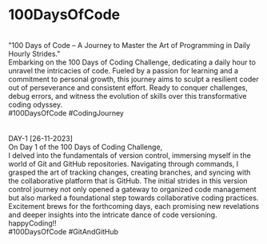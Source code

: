 # 100DaysOfCode
<br>
"100 Days of Code – A Journey to Master the Art of Programming in Daily Hourly Strides."
<br>
Embarking on the 100 Days of Coding Challenge, dedicating a daily hour to unravel the intricacies of code. Fueled by a passion for learning and a commitment to personal growth, this journey aims to sculpt a resilient coder out of perseverance and consistent effort. Ready to conquer challenges, debug errors, and witness the evolution of skills over this transformative coding odyssey. 
<br>
#100DaysOfCode #CodingJourney
<br>
<br>
<br>
DAY-1 [26-11-2023]
<br>
On Day 1 of the 100 Days of Coding Challenge,
<br>
I delved into the fundamentals of version control, immersing myself in the world of Git and GitHub repositories. Navigating through commands, I grasped the art of tracking changes, creating branches, and syncing with the collaborative platform that is GitHub. The initial strides in this version control journey not only opened a gateway to organized code management but also marked a foundational step towards collaborative coding practices. Excitement brews for the forthcoming days, each promising new revelations and deeper insights into the intricate dance of code versioning. 
<br>
happyCoding!!
<br>
#100DaysOfCode #GitAndGitHub
